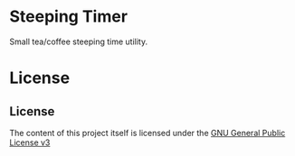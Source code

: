 # Steeping Timer

Small tea/coffee steeping time utility.

# License
## License
The content of this project itself is licensed under the [GNU General Public License v3](LICENSE)
